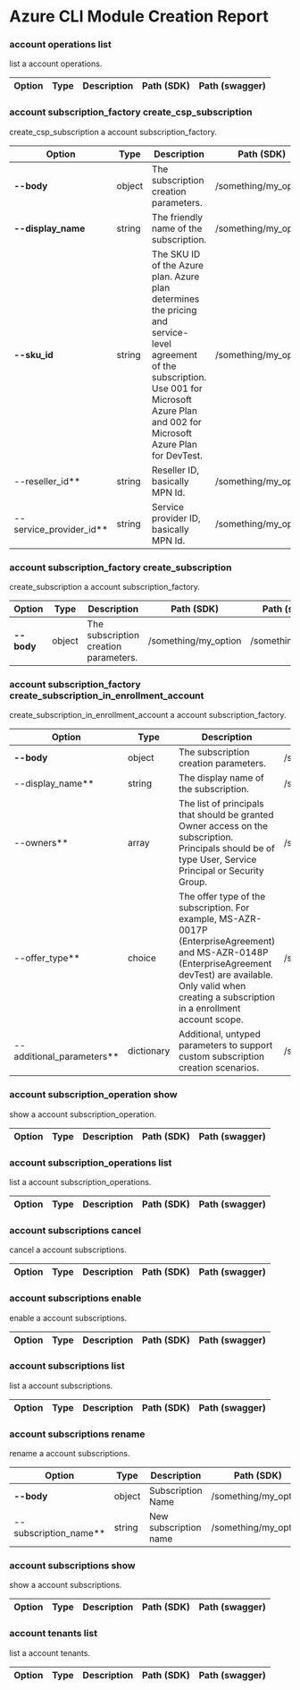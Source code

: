 # Azure CLI Module Creation Report

### account operations list

list a account operations.

|Option|Type|Description|Path (SDK)|Path (swagger)|
|------|----|-----------|----------|--------------|
### account subscription_factory create_csp_subscription

create_csp_subscription a account subscription_factory.

|Option|Type|Description|Path (SDK)|Path (swagger)|
|------|----|-----------|----------|--------------|
|**--body**|object|The subscription creation parameters.|/something/my_option|/something/myOption|
|**--display_name**|string|The friendly name of the subscription.|/something/my_option|/something/myOption|
|**--sku_id**|string|The SKU ID of the Azure plan. Azure plan determines the pricing and service-level agreement of the subscription.  Use 001 for Microsoft Azure Plan and 002 for Microsoft Azure Plan for DevTest.|/something/my_option|/something/myOption|
|--reseller_id**|string|Reseller ID, basically MPN Id.|/something/my_option|/something/myOption|
|--service_provider_id**|string|Service provider ID, basically MPN Id.|/something/my_option|/something/myOption|
### account subscription_factory create_subscription

create_subscription a account subscription_factory.

|Option|Type|Description|Path (SDK)|Path (swagger)|
|------|----|-----------|----------|--------------|
|**--body**|object|The subscription creation parameters.|/something/my_option|/something/myOption|
### account subscription_factory create_subscription_in_enrollment_account

create_subscription_in_enrollment_account a account subscription_factory.

|Option|Type|Description|Path (SDK)|Path (swagger)|
|------|----|-----------|----------|--------------|
|**--body**|object|The subscription creation parameters.|/something/my_option|/something/myOption|
|--display_name**|string|The display name of the subscription.|/something/my_option|/something/myOption|
|--owners**|array|The list of principals that should be granted Owner access on the subscription. Principals should be of type User, Service Principal or Security Group.|/something/my_option|/something/myOption|
|--offer_type**|choice|The offer type of the subscription. For example, MS-AZR-0017P (EnterpriseAgreement) and MS-AZR-0148P (EnterpriseAgreement devTest) are available. Only valid when creating a subscription in a enrollment account scope.|/something/my_option|/something/myOption|
|--additional_parameters**|dictionary|Additional, untyped parameters to support custom subscription creation scenarios.|/something/my_option|/something/myOption|
### account subscription_operation show

show a account subscription_operation.

|Option|Type|Description|Path (SDK)|Path (swagger)|
|------|----|-----------|----------|--------------|
### account subscription_operations list

list a account subscription_operations.

|Option|Type|Description|Path (SDK)|Path (swagger)|
|------|----|-----------|----------|--------------|
### account subscriptions cancel

cancel a account subscriptions.

|Option|Type|Description|Path (SDK)|Path (swagger)|
|------|----|-----------|----------|--------------|
### account subscriptions enable

enable a account subscriptions.

|Option|Type|Description|Path (SDK)|Path (swagger)|
|------|----|-----------|----------|--------------|
### account subscriptions list

list a account subscriptions.

|Option|Type|Description|Path (SDK)|Path (swagger)|
|------|----|-----------|----------|--------------|
### account subscriptions rename

rename a account subscriptions.

|Option|Type|Description|Path (SDK)|Path (swagger)|
|------|----|-----------|----------|--------------|
|**--body**|object|Subscription Name|/something/my_option|/something/myOption|
|--subscription_name**|string|New subscription name|/something/my_option|/something/myOption|
### account subscriptions show

show a account subscriptions.

|Option|Type|Description|Path (SDK)|Path (swagger)|
|------|----|-----------|----------|--------------|
### account tenants list

list a account tenants.

|Option|Type|Description|Path (SDK)|Path (swagger)|
|------|----|-----------|----------|--------------|